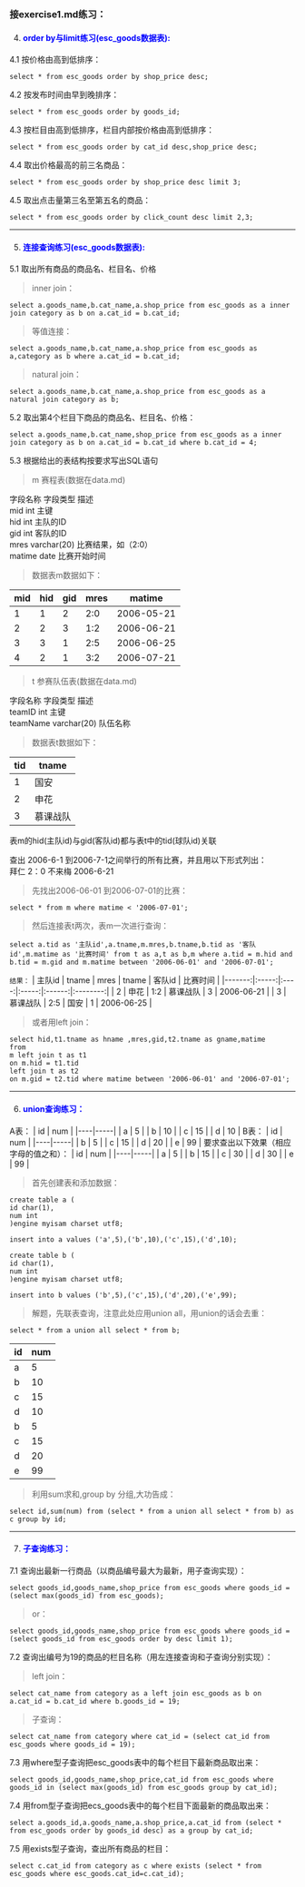 ### 接exercise1.md练习：
4. #### **<font color=blue>order by与limit练习(esc_goods数据表): </font>**
4.1 按价格由高到低排序：
```
select * from esc_goods order by shop_price desc;
```
4.2 按发布时间由早到晚排序：
```
select * from esc_goods order by goods_id;
```
4.3 按栏目由高到低排序，栏目内部按价格由高到低排序：
```
select * from esc_goods order by cat_id desc,shop_price desc; 
```
4.4 取出价格最高的前三名商品：
```
select * from esc_goods order by shop_price desc limit 3;
```
4.5 取出点击量第三名至第五名的商品：
```
select * from esc_goods order by click_count desc limit 2,3;
```
* * *

5. #### **<font color=blue>连接查询练习(esc_goods数据表): </font>**
5.1 取出所有商品的商品名、栏目名、价格
> inner join：
```
select a.goods_name,b.cat_name,a.shop_price from esc_goods as a inner join category as b on a.cat_id = b.cat_id;
```
> 等值连接：
```
select a.goods_name,b.cat_name,a.shop_price from esc_goods as a,category as b where a.cat_id = b.cat_id;
```
> natural join：
```
select a.goods_name,b.cat_name,a.shop_price from esc_goods as a natural join category as b;
```
5.2 取出第4个栏目下商品的商品名、栏目名、价格：
```
select a.goods_name,b.cat_name,shop_price from esc_goods as a inner join category as b on a.cat_id = b.cat_id where b.cat_id = 4;
```
5.3 根据给出的表结构按要求写出SQL语句

> m 赛程表(数据在data.md)
    
字段名称 字段类型 描述  
mid int 主键  
hid int 主队的ID  
gid int 客队的ID  
mres varchar(20) 比赛结果，如（2:0）  
matime date 比赛开始时间
> 数据表m数据如下：

| mid  | hid  | gid  | mres | matime     |
|------|------|------|------|------------|
|    1 |    1 |    2 | 2:0  | 2006-05-21 |
|    2 |    2 |    3 | 1:2  | 2006-06-21 |
|    3 |    3 |    1 | 2:5  | 2006-06-25 |
|    4 |    2 |    1 | 3:2  | 2006-07-21 |
  

> t 参赛队伍表(数据在data.md)  

字段名称 字段类型 描述  
teamID int 主键  
teamName varchar(20) 队伍名称  
> 数据表t数据如下：

| tid  | tname        |
|------|--------------|
|    1 | 国安         |
|    2 | 申花         |
|    3 | 慕课战队     |

表m的hid(主队id)与gid(客队id)都与表t中的tid(球队id)关联

查出 2006-6-1 到2006-7-1之间举行的所有比赛，并且用以下形式列出：  
拜仁 2：0 不来梅 2006-6-21
> 先找出2006-06-01 到2006-07-01的比赛：
```
select * from m where matime < '2006-07-01';
```
> 然后连接表t两次，表m一次进行查询：
```
select a.tid as '主队id',a.tname,m.mres,b.tname,b.tid as '客队id',m.matime as '比赛时间' from t as a,t as b,m where a.tid = m.hid and b.tid = m.gid and m.matime between '2006-06-01' and '2006-07-01';
```
`结果：`
| 主队id | tname | mres | tname | 客队id | 比赛时间 |
|-------:|:-----:|:----:|:-----:|:------:|:--------:|
| 2 | 申花 | 1:2 | 慕课战队 | 3 | 2006-06-21 |
| 3 | 慕课战队 | 2:5 | 国安 | 1 | 2006-06-25 |
> 或者用left join：
```
select hid,t1.tname as hname ,mres,gid,t2.tname as gname,matime
from
m left join t as t1
on m.hid = t1.tid
left join t as t2
on m.gid = t2.tid where matime between '2006-06-01' and '2006-07-01';
```
* * *

6. #### **<font color=blue>union查询练习： </font>**
A表：
| id | num |
|----|-----|
| a | 5 |
| b | 10 |
| c | 15 |
| d | 10 |
B表：
| id | num |
|----|-----|
| b | 5 |
| c | 15 |
| d | 20 |
| e | 99 |
要求查出以下效果（相应字母的值之和）：
| id | num |
|----|-----|
| a | 5 |
| b | 15 |
| c | 30 |
| d | 30 |
| e | 99 |
> 首先创建表和添加数据：
```
create table a (
id char(1),
num int
)engine myisam charset utf8;

insert into a values ('a',5),('b',10),('c',15),('d',10);

create table b (
id char(1),
num int
)engine myisam charset utf8;

insert into b values ('b',5),('c',15),('d',20),('e',99);
```
> 解题，先联表查询，注意此处应用union all，用union的话会去重：
```
select * from a union all select * from b;
```
| id   | num  |
|------|------|
| a    |    5 |
| b    |   10 |
| c    |   15 |
| d    |   10 |
| b    |    5 |
| c    |   15 |
| d    |   20 |
| e    |   99 |
> 利用sum求和,group by 分组,大功告成：
```
select id,sum(num) from (select * from a union all select * from b) as c group by id;
```
* * *

7. #### **<font color=blue>子查询练习： </font>**
7.1 查询出最新一行商品（以商品编号最大为最新，用子查询实现）：
```
select goods_id,goods_name,shop_price from esc_goods where goods_id = (select max(goods_id) from esc_goods);
```
> or：
```
select goods_id,goods_name,shop_price from esc_goods where goods_id = (select goods_id from esc_goods order by desc limit 1);
```
7.2 查询出编号为19的商品的栏目名称（用左连接查询和子查询分别实现）：
> left join：
```
select cat_name from category as a left join esc_goods as b on a.cat_id = b.cat_id where b.goods_id = 19;
```
> 子查询：
```
select cat_name from category where cat_id = (select cat_id from esc_goods where goods_id = 19);
```
7.3 用where型子查询把esc_goods表中的每个栏目下最新商品取出来：
```
select goods_id,goods_name,shop_price,cat_id from esc_goods where goods_id in (select max(goods_id) from esc_goods group by cat_id);
```
7.4 用from型子查询把ecs_goods表中的每个栏目下面最新的商品取出来：
```
select a.goods_id,a.goods_name,a.shop_price,a.cat_id from (select * from esc_goods order by goods_id desc) as a group by cat_id;
```
7.5 用exists型子查询，查出所有商品的栏目：
```
select c.cat_id from category as c where exists (select * from esc_goods where esc_goods.cat_id=c.cat_id);
```
